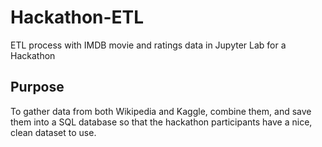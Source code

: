 # Hackathon-ETL
ETL process with IMDB movie and ratings  data in Jupyter Lab for a Hackathon

## Purpose
To gather data from both Wikipedia and Kaggle, combine them, and save them into a SQL database so that the hackathon participants have a nice, clean dataset to use.
